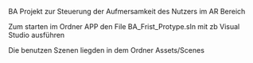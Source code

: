 BA Projekt zur Steuerung der Aufmersamkeit des Nutzers im AR Bereich

Zum starten im Ordner APP den File BA_Frist_Protype.sln mit zb Visual Studio ausführen

Die benutzen Szenen liegden in dem Ordner Assets/Scenes
